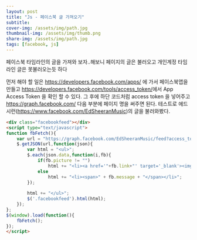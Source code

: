 ```yaml
---
layout: post
title: "Js - 페이스북 글 가져오기"
subtitle: 
cover-img: /assets/img/path.jpg
thumbnail-img: /assets/img/thumb.png
share-img: /assets/img/path.jpg
tags: [facebook, js]
---
```

페이스북 타임라인의 글을 가져와 보자..해보니 페이지의 글은 불러오고 개인계정 타임라인 글은 못불러오는듯 하다
<!--more-->

먼저 해야 할 일은 https://developers.facebook.com/apps/ 에 가서 페이스북앱을 만들고 <a href="https://developers.facebook.com/tools/access_token/" target="_blank" title="새창">https://developers.facebook.com/tools/access_token/</a>에서 App Access Token 을 확인 할 수 있다. 그 후에 하단 코드처럼 access token 을 넣어주고 https://graph.facebook.com/ 다음 부분에 페이지 명을 써주면 된다.  테스트로 에드시런(<a href="https://www.facebook.com/EdSheeranMusic" target="_blank" title="새창" class="link">https://www.facebook.com/EdSheeranMusic</a>)의 글을 불러와봤다.</p>

```html
<div class="facebookfeed"></div>
<script type="text/javascript">
function fbFetch(){
    var url = "https://graph.facebook.com/EdSheeranMusic/feed?access_token=YOUR__APP_ACCESS_TOKEN&locale=ko_KR&limit=4&callback=?";
    $.getJSON(url,function(json){
        var html = "<ul>";
        $.each(json.data,function(i,fb){
            if(fb.picture != "")	
                html += "<li><a href='"+fb.link+"' target='_blank'><img src='"+fb.picture+"' alt=''  /><br/><span>" + fb.message + "</span></a></li>";
            else
                html += "<li><span>" + fb.message + "</span></li>";
        });
        
        html += "</ul>";
        $('.facebookfeed').html(html);
    });
};
$(window).load(function(){
    fbFetch();
});
</script>
```

<div class="facebookfeed"><ul></ul></div>